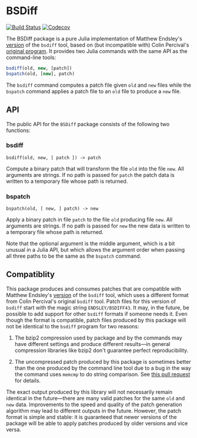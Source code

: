 # BSDiff

[![Build Status](https://travis-ci.org/JuliaIO/BSDiff.jl.svg?branch=master)](https://travis-ci.org/JuliaIO/BSDiff.jl)
[![Codecov](https://codecov.io/gh/JuliaIO/BSDiff.jl/branch/master/graph/badge.svg)](https://codecov.io/gh/JuliaIO/BSDiff.jl)

The BSDiff package is a pure Julia implementation of Matthew
Endsley's [version](https://github.com/mendsley/bsdiff) of the `bsdiff` tool,
based on (but incompatible with) Colin Percival's [original program](http://www.daemonology.net/bsdiff/).
It provides two Julia commands with the same API as the command-line tools:

```jl
bsdiff(old, new, [patch])
bspatch(old, [new], patch)
```

The `bsdiff` command computes a patch file given `old` and `new` files while the
`bspatch` command applies a patch file to an `old` file to produce a `new` file.

## API

The public API for the `BSDiff` package consists of the following two functions:

<!-- BEGIN: copied from inline doc strings -->

### bsdiff

	bsdiff(old, new, [ patch ]) -> patch

Compute a binary patch that will transform the file `old` into the file `new`.
All arguments are strings. If no path is passed for `patch` the patch data is
written to a temporary file whose path is returned.

### bspatch

    bspatch(old, [ new, ] patch) -> new

Apply a binary patch in file `patch` to the file `old` producing file `new`.
All arguments are strings. If no path is passed for `new` the new data is
written to a temporary file whose path is returned.

Note that the optional argument is the middle argument, which is a bit unusual
in a Julia API, but which allows the argument order when passing all three paths
to be the same as the `bspatch` command.

<!-- END: copied from inline doc strings -->

## Compatiblity

This package produces and consumes patches that are compatible with Matthew
Endsley's [version](https://github.com/mendsley/bsdiff) of the `bsdiff` tool,
which uses a different format from Colin Percival's original `bsdiff` tool.
Patch files for this version of `bsdiff` start with the magic string
`ENDSLEY/BSDIFF43`. It may, in the future, be possible to add support for other
`bsdiff` formats if someone needs it. Even though the format is compatible,
patch files produced by this package will not be identical to the `bsdiff`
program for two reasons:

1. The bzip2 compression used by package and by the commands may have different
   settings and produce different results—in general compression libraries like
   bzip2 don't guarantee perfect reproducibility.

2. The uncompressed patch produced by this package is sometimes better than the
   one produced by the command line tool due to a bug in the way the command uses
   `memcmp` to do string comparison. See [this pull
   request](https://github.com/JuliaIO/BSDiff.jl/pull/8) for details.

The exact output produced by this library will not necessarily remain identical
in the future—there are many valid patches for the same `old` and `new` data.
Improvements to the speed and quality of the patch generation algorithm may lead
to different outputs in the future. However, the patch format is simple and
stable: it is guaranteed that newer versions of the package will be able to
apply patches produced by older versions and vice versa.
